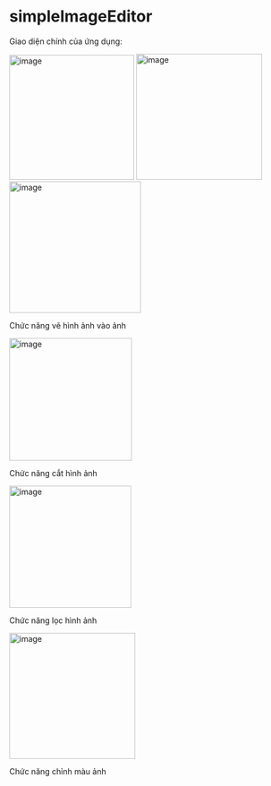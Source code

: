 # simpleImageEditor

Giao diện chính của ứng dụng: 

<img width="223" alt="image" src="https://github.com/NTTHuong2002/simple-Image-Edtor/assets/130816726/f94df480-8837-44d6-a527-fc50813ada3d">
<img width="225" alt="image" src="https://github.com/NTTHuong2002/simple-Image-Edtor/assets/130816726/7b1e273a-75a5-4524-8fe4-1be81e0e1517">



<img width="235" alt="image" src="https://github.com/NTTHuong2002/simple-Image-Edtor/assets/130816726/6f25d775-3130-41b3-97b6-a6423e3dbb39">

Chức năng vẽ hình ảnh vào ảnh


<img width="219" alt="image" src="https://github.com/NTTHuong2002/simple-Image-Edtor/assets/130816726/d93c0912-08de-49c7-b49b-9346c76b3e2b">

Chức năng cắt hình ảnh


<img width="218" alt="image" src="https://github.com/NTTHuong2002/simple-Image-Edtor/assets/130816726/4f01ff8a-76e1-4c68-b70c-6cc1bc2091cd">

Chức năng lọc hình ảnh


<img width="225" alt="image" src="https://github.com/NTTHuong2002/simple-Image-Edtor/assets/130816726/fcca9fd4-19ab-4ba0-8027-327022a7aa78">

Chức năng chỉnh màu ảnh

